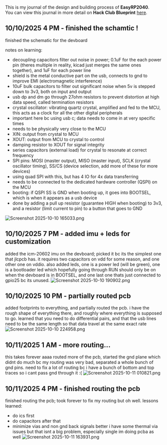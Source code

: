 <!--
  ===================    !!READ THIS NOTICE!!   ====================
  DO NOT edit this file manually. Your changes WILL BE OVERWRITTEN!
  This journal is auto generated and updated by Hack Club Blueprint.
  To edit this file, please edit your journal entries on Blueprint.
  ==================================================================
-->

This is my journal of the design and building process of **EasyRP2040**.  
You can view this journal in more detail on **Hack Club Blueprint** [here](https://blueprint.hackclub.com/projects/391).


## 10/10/2025 4 PM - finished the schamtic !  

finished the schematic for the devboard

notes on learning:

- decoupling capacitors filter out noise in power; 0.1uF for the each power pin (theres multiple in reality, kicad just merges the same ones together), and 1uF for each power line
- shield is the metal conductive part on the usb, connects to gnd to improve EMI (electromagnetic interference)
- 10uF bulk capacitors to filter out significant noise when 5v is stepped down to 3v3, both on input and output
- usb dp and dm go through 27ohm resistors to prevent distortion at high data speed, called termination resistors
- crystal oscillator: vibrating quartz crystal, amplified and fed to the MCU, this acts as a clock for all the other digital peripherals
- important here bc using usb c; data needs to come in at very specific times
- needs to be physically very close to the MCU
- XIN: output from crystal to MCU
- XOUT: output from MCU to crystal to control
- damping resistor to XOUT for signal integrity
- series capacitors (external load) for crystal to resonate at correct frequency
- SPI pins: MOSI (master output), MISO (master input), SCLK (crystal oscillator timing), SS/CS (device selection, add more of these for more devices)
- using quad SPI with this, but has 4 IO for 4x data transferring
- needs to be connected to the dedicated hardware controller (QSPI) on the MCU
- booting: if QSPI SS is GND when booting up, it goes into BOOTSEL, which is when it appears as a usb device
- done by adding a pull up resistor (guarantee HIGH when booting) to 3v3, and a resistor (limit current to pin) to a button that goes to GND

![Screenshot 2025-10-10 165033.png](https://blueprint.hackclub.com/user-attachments/blobs/proxy/eyJfcmFpbHMiOnsiZGF0YSI6MTUwNSwicHVyIjoiYmxvYl9pZCJ9fQ==--8b4418cc33993a83aad23bbd0b52a1733f462028/Screenshot%202025-10-10%20165033.png)
  

## 10/10/2025 7 PM - added imu + leds for customization  

added the icm-20602 imu on the devboard; picked it bc its the simplest one that jlcpcb has. it requires two capacitors on vdd for some reason, and one other one on vddio. also added leds, one is a power led (will be green), one is a bootloader led which hopefully going through RUN should only be on when the devboard is in BOOTSEL, and one last one thats just connected to gpio25 bc its unused.
![Screenshot 2025-10-10 190902.png](https://blueprint.hackclub.com/user-attachments/blobs/proxy/eyJfcmFpbHMiOnsiZGF0YSI6MTUzMCwicHVyIjoiYmxvYl9pZCJ9fQ==--27295984f1ecd5468bef4aae34fa74542e088311/Screenshot%202025-10-10%20190902.png)  

## 10/10/2025 10 PM - partially routed pcb  

added footprints to everything, and partially routed the pcb. i have the rough shape of everything there, and roughly where everything is supposed to go. learned that you need to do differential pairs, and that the usb lines need to be the same length so that data travel at the same exact rate
![Screenshot 2025-10-10 224958.png](https://blueprint.hackclub.com/user-attachments/blobs/proxy/eyJfcmFpbHMiOnsiZGF0YSI6MTU0OSwicHVyIjoiYmxvYl9pZCJ9fQ==--cc7cb692e499c6664a3c04fb878c8451d01f0759/Screenshot%202025-10-10%20224958.png)
  

## 10/11/2025 1 AM - more routing...  

this takes forever aaaa
routed more of the pcb, started the gnd plane which didnt do much bc my routing was very bad, separated a whole bunch of gnd pins. need to fix a lot of routing bc i have a bunch of bottom and top traces so i cant pass gnd through it :(
![Screenshot 2025-10-11 010821.png](https://blueprint.hackclub.com/user-attachments/blobs/proxy/eyJfcmFpbHMiOnsiZGF0YSI6MTU1OCwicHVyIjoiYmxvYl9pZCJ9fQ==--5d3bcebf55bd8c2012b438ec630d8208d2a42d2b/Screenshot%202025-10-11%20010821.png)  

## 10/11/2025 4 PM - finished routing the pcb  

finished routing the pcb; took forever to fix my routing but oh well.
lessons learned: 
- do ics first
- do capacitors after that
- minimize vias and non gnd back signals better
i have some thermal via issues but that isnt a big problem, especially single im doing pcba as well
![Screenshot 2025-10-11 163931.png](https://blueprint.hackclub.com/user-attachments/blobs/proxy/eyJfcmFpbHMiOnsiZGF0YSI6MTY3NywicHVyIjoiYmxvYl9pZCJ9fQ==--c7556ff13e4cba557aa3aaa377b054e15b3ab0d7/Screenshot%202025-10-11%20163931.png)
  

